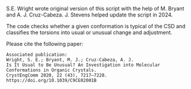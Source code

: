 S.E. Wright wrote original version of this script with the help of M. Bryant and A. J. Cruz-Cabeza.
J. Stevens helped update the script in 2024.

The code checks whether a given conformation is typical of the CSD and classifies the torsions into usual or unusual change and adjustment.

Please cite the following paper:

    Associated publication:
    Wright, S. E.; Bryant, M. J.; Cruz-Cabeza, A. J.
    Is It Usual to Be Unusual? An Investigation into Molecular Conformations in Organic Crystals.
    CrystEngComm 2020, 22 (43), 7217–7228. https://doi.org/10.1039/C9CE02001B

